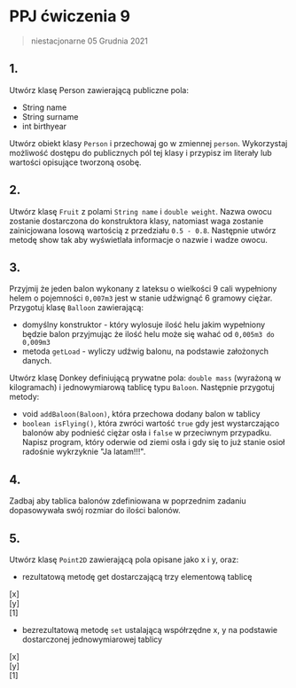 # PPJ ćwiczenia 9

> niestacjonarne 05 Grudnia 2021

## 1.

Utwórz klasę Person zawierającą publiczne pola:

- String name
- String surname
- int birthyear

Utwórz obiekt klasy `Person` i przechowaj go w zmiennej `person`. Wykorzystaj możliwość dostępu do publicznych pól tej klasy i przypisz im literały lub wartości opisujące
tworzoną osobę.

## 2.

Utwórz klasę `Fruit` z polami `String name` i `double weight`. Nazwa owocu zostanie dostarczona do konstruktora klasy, natomiast waga zostanie zainicjowana losową
wartością z przedziału `0.5 - 0.8`. Następnie utwórz metodę show tak aby wyświetlała informacje o nazwie i wadze owocu.

## 3.

Przyjmij że jeden balon wykonany z lateksu o wielkości 9 cali wypełniony helem o pojemności `0,007m3` jest w stanie udźwignąć 6 gramowy ciężar. Przygotuj klasę
`Balloon` zawierającą:

- domyślny konstruktor - który wylosuje ilość helu jakim wypełniony będzie balon przyjmując że ilość helu może się wahać od `0,005m3 do 0,009m3`
- metoda `getLoad` - wyliczy udźwig balonu, na podstawie założonych danych.

Utwórz klasę Donkey definiującą prywatne pola: `double mass` (wyrażoną w kilogramach) i jednowymiarową tablicę typu `Baloon`. Następnie przygotuj metody:

- void `addBaloon(Baloon)`, która przechowa dodany balon w tablicy
- `boolean isFlying()`, która zwróci wartość `true` gdy jest wystarczająco balonów aby podnieść ciężar osła i `false` w przeciwnym przypadku. Napisz program, który oderwie od ziemi osła i gdy się to już stanie osioł radośnie
  wykrzyknie "Ja latam!!!".

## 4.

Zadbaj aby tablica balonów zdefiniowana w poprzednim zadaniu dopasowywała swój
rozmiar do ilości balonów.

## 5.

Utwórz klasę `Point2D` zawierającą pola opisane jako x i y, oraz:

- rezultatową metodę get dostarczającą trzy elementową tablicę

[x]<br>
[y]<br>
[1]<br>

- bezrezultatową metodę `set` ustalającą współrzędne x, y na podstawie dostarczonej jednowymiarowej tablicy

[x]<br>
[y]<br>
[1]<br>
